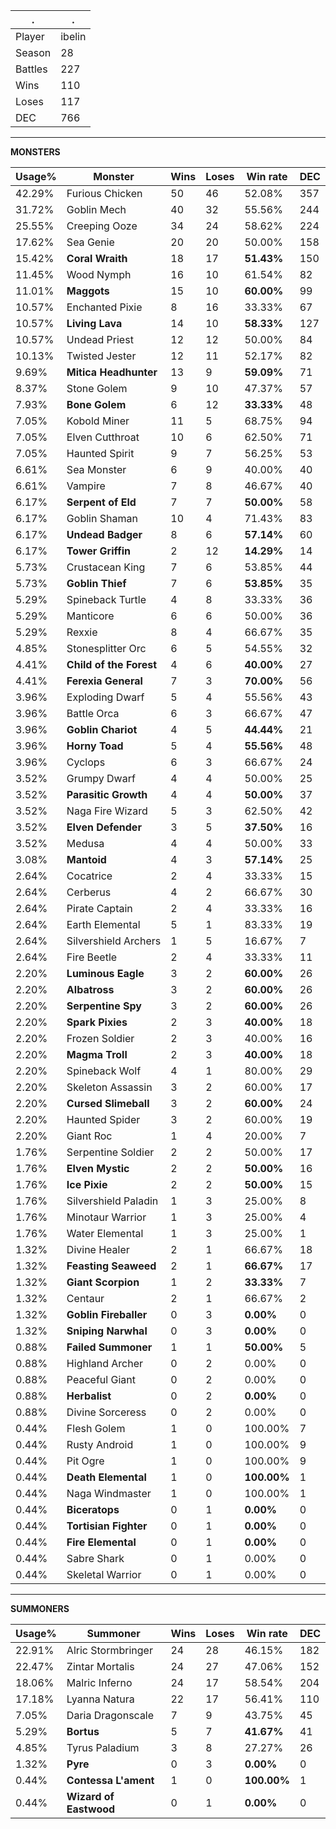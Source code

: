 .|.
|-|-
Player|ibelin
Season|28
Battles|227
Wins|110
Loses|117
DEC|766

---
**MONSTERS**

Usage%|Monster|Wins|Loses|Win rate|DEC|
-|-|-|-|-|-|
42.29%|Furious Chicken|50|46|52.08%|357|
31.72%|Goblin Mech|40|32|55.56%|244|
25.55%|Creeping Ooze|34|24|58.62%|224|
17.62%|Sea Genie|20|20|50.00%|158|
15.42%|**Coral Wraith**|18|17|**51.43%**|150|
11.45%|Wood Nymph|16|10|61.54%|82|
11.01%|**Maggots**|15|10|**60.00%**|99|
10.57%|Enchanted Pixie|8|16|33.33%|67|
10.57%|**Living Lava**|14|10|**58.33%**|127|
10.57%|Undead Priest|12|12|50.00%|84|
10.13%|Twisted Jester|12|11|52.17%|82|
9.69%|**Mitica Headhunter**|13|9|**59.09%**|71|
8.37%|Stone Golem|9|10|47.37%|57|
7.93%|**Bone Golem**|6|12|**33.33%**|48|
7.05%|Kobold Miner|11|5|68.75%|94|
7.05%|Elven Cutthroat|10|6|62.50%|71|
7.05%|Haunted Spirit|9|7|56.25%|53|
6.61%|Sea Monster|6|9|40.00%|40|
6.61%|Vampire|7|8|46.67%|40|
6.17%|**Serpent of Eld**|7|7|**50.00%**|58|
6.17%|Goblin Shaman|10|4|71.43%|83|
6.17%|**Undead Badger**|8|6|**57.14%**|60|
6.17%|**Tower Griffin**|2|12|**14.29%**|14|
5.73%|Crustacean King|7|6|53.85%|44|
5.73%|**Goblin Thief**|7|6|**53.85%**|35|
5.29%|Spineback Turtle|4|8|33.33%|36|
5.29%|Manticore|6|6|50.00%|36|
5.29%|Rexxie|8|4|66.67%|35|
4.85%|Stonesplitter Orc|6|5|54.55%|32|
4.41%|**Child of the Forest**|4|6|**40.00%**|27|
4.41%|**Ferexia General**|7|3|**70.00%**|56|
3.96%|Exploding Dwarf|5|4|55.56%|43|
3.96%|Battle Orca|6|3|66.67%|47|
3.96%|**Goblin Chariot**|4|5|**44.44%**|21|
3.96%|**Horny Toad**|5|4|**55.56%**|48|
3.96%|Cyclops|6|3|66.67%|24|
3.52%|Grumpy Dwarf|4|4|50.00%|25|
3.52%|**Parasitic Growth**|4|4|**50.00%**|37|
3.52%|Naga Fire Wizard|5|3|62.50%|42|
3.52%|**Elven Defender**|3|5|**37.50%**|16|
3.52%|Medusa|4|4|50.00%|33|
3.08%|**Mantoid**|4|3|**57.14%**|25|
2.64%|Cocatrice|2|4|33.33%|15|
2.64%|Cerberus|4|2|66.67%|30|
2.64%|Pirate Captain|2|4|33.33%|16|
2.64%|Earth Elemental|5|1|83.33%|19|
2.64%|Silvershield Archers|1|5|16.67%|7|
2.64%|Fire Beetle|2|4|33.33%|11|
2.20%|**Luminous Eagle**|3|2|**60.00%**|26|
2.20%|**Albatross**|3|2|**60.00%**|26|
2.20%|**Serpentine Spy**|3|2|**60.00%**|26|
2.20%|**Spark Pixies**|2|3|**40.00%**|18|
2.20%|Frozen Soldier|2|3|40.00%|16|
2.20%|**Magma Troll**|2|3|**40.00%**|18|
2.20%|Spineback Wolf|4|1|80.00%|29|
2.20%|Skeleton Assassin|3|2|60.00%|17|
2.20%|**Cursed Slimeball**|3|2|**60.00%**|24|
2.20%|Haunted Spider|3|2|60.00%|19|
2.20%|Giant Roc|1|4|20.00%|7|
1.76%|Serpentine Soldier|2|2|50.00%|17|
1.76%|**Elven Mystic**|2|2|**50.00%**|16|
1.76%|**Ice Pixie**|2|2|**50.00%**|15|
1.76%|Silvershield Paladin|1|3|25.00%|8|
1.76%|Minotaur Warrior|1|3|25.00%|4|
1.76%|Water Elemental|1|3|25.00%|1|
1.32%|Divine Healer|2|1|66.67%|18|
1.32%|**Feasting Seaweed**|2|1|**66.67%**|17|
1.32%|**Giant Scorpion**|1|2|**33.33%**|7|
1.32%|Centaur|2|1|66.67%|2|
1.32%|**Goblin Fireballer**|0|3|**0.00%**|0|
1.32%|**Sniping Narwhal**|0|3|**0.00%**|0|
0.88%|**Failed Summoner**|1|1|**50.00%**|5|
0.88%|Highland Archer|0|2|0.00%|0|
0.88%|Peaceful Giant|0|2|0.00%|0|
0.88%|**Herbalist**|0|2|**0.00%**|0|
0.88%|Divine Sorceress|0|2|0.00%|0|
0.44%|Flesh Golem|1|0|100.00%|7|
0.44%|Rusty Android|1|0|100.00%|9|
0.44%|Pit Ogre|1|0|100.00%|9|
0.44%|**Death Elemental**|1|0|**100.00%**|1|
0.44%|Naga Windmaster|1|0|100.00%|1|
0.44%|**Biceratops**|0|1|**0.00%**|0|
0.44%|**Tortisian Fighter**|0|1|**0.00%**|0|
0.44%|**Fire Elemental**|0|1|**0.00%**|0|
0.44%|Sabre Shark|0|1|0.00%|0|
0.44%|Skeletal Warrior|0|1|0.00%|0|

---
**SUMMONERS**

Usage%|Summoner|Wins|Loses|Win rate|DEC|
-|-|-|-|-|-|
22.91%|Alric Stormbringer|24|28|46.15%|182|
22.47%|Zintar Mortalis|24|27|47.06%|152|
18.06%|Malric Inferno|24|17|58.54%|204|
17.18%|Lyanna Natura|22|17|56.41%|110|
7.05%|Daria Dragonscale|7|9|43.75%|45|
5.29%|**Bortus**|5|7|**41.67%**|41|
4.85%|Tyrus Paladium|3|8|27.27%|26|
1.32%|**Pyre**|0|3|**0.00%**|0|
0.44%|**Contessa L'ament**|1|0|**100.00%**|1|
0.44%|**Wizard of Eastwood**|0|1|**0.00%**|0|
